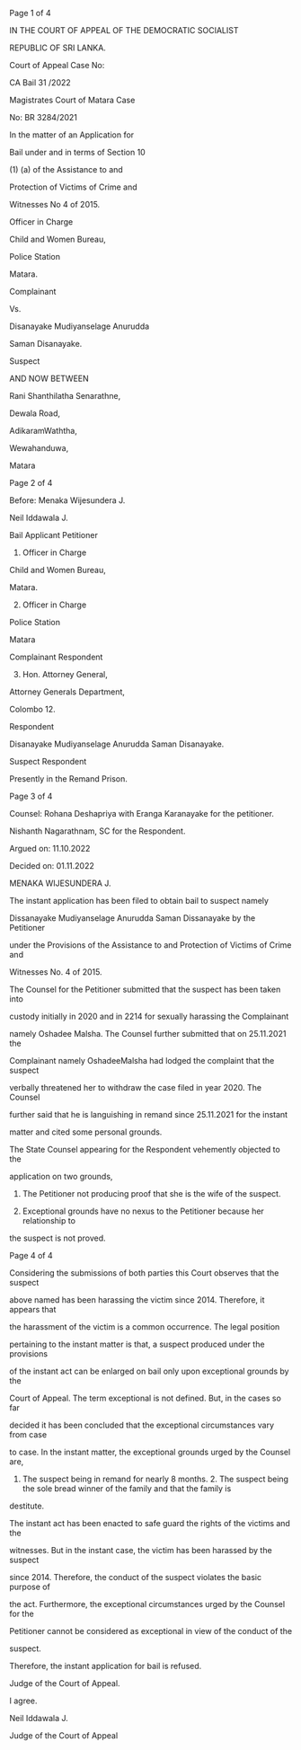 Page 1 of 4

IN THE COURT OF APPEAL OF THE DEMOCRATIC SOCIALIST

REPUBLIC OF SRI LANKA.

Court of Appeal Case No:

CA Bail 31 /2022

Magistrates Court of Matara Case

No: BR 3284/2021

In the matter of an Application for

Bail under and in terms of Section 10

(1) (a) of the Assistance to and

Protection of Victims of Crime and

Witnesses No 4 of 2015.

Officer in Charge

Child and Women Bureau,

Police Station

Matara.

Complainant

Vs.

Disanayake Mudiyanselage Anurudda

Saman Disanayake.

Suspect

AND NOW BETWEEN

Rani Shanthilatha Senarathne,

Dewala Road,

AdikaramWaththa,

Wewahanduwa,

Matara

Page 2 of 4

Before: Menaka Wijesundera J.

Neil Iddawala J.

Bail Applicant Petitioner

1. Officer in Charge

Child and Women Bureau,

Matara.

2. Officer in Charge

Police Station

Matara

Complainant Respondent

3. Hon. Attorney General,

Attorney Generals Department,

Colombo 12.

Respondent

Disanayake Mudiyanselage Anurudda Saman Disanayake.

Suspect Respondent

Presently in the Remand Prison.

Page 3 of 4

Counsel: Rohana Deshapriya with Eranga Karanayake for the petitioner.

Nishanth Nagarathnam, SC for the Respondent.

Argued on: 11.10.2022

Decided on: 01.11.2022

MENAKA WIJESUNDERA J.

The instant application has been filed to obtain bail to suspect namely

Dissanayake Mudiyanselage Anurudda Saman Dissanayake by the Petitioner

under the Provisions of the Assistance to and Protection of Victims of Crime and

Witnesses No. 4 of 2015.

The Counsel for the Petitioner submitted that the suspect has been taken into

custody initially in 2020 and in 2214 for sexually harassing the Complainant

namely Oshadee Malsha. The Counsel further submitted that on 25.11.2021 the

Complainant namely OshadeeMalsha had lodged the complaint that the suspect

verbally threatened her to withdraw the case filed in year 2020. The Counsel

further said that he is languishing in remand since 25.11.2021 for the instant

matter and cited some personal grounds.

The State Counsel appearing for the Respondent vehemently objected to the

application on two grounds,

1. The Petitioner not producing proof that she is the wife of the suspect.

2. Exceptional grounds have no nexus to the Petitioner because her relationship to

the suspect is not proved.

Page 4 of 4

Considering the submissions of both parties this Court observes that the suspect

above named has been harassing the victim since 2014. Therefore, it appears that

the harassment of the victim is a common occurrence. The legal position

pertaining to the instant matter is that, a suspect produced under the provisions

of the instant act can be enlarged on bail only upon exceptional grounds by the

Court of Appeal. The term exceptional is not defined. But, in the cases so far

decided it has been concluded that the exceptional circumstances vary from case

to case. In the instant matter, the exceptional grounds urged by the Counsel are,

1. The suspect being in remand for nearly 8 months. 2. The suspect being the sole bread winner of the family and that the family is

destitute.

The instant act has been enacted to safe guard the rights of the victims and the

witnesses. But in the instant case, the victim has been harassed by the suspect

since 2014. Therefore, the conduct of the suspect violates the basic purpose of

the act. Furthermore, the exceptional circumstances urged by the Counsel for the

Petitioner cannot be considered as exceptional in view of the conduct of the

suspect.

Therefore, the instant application for bail is refused.

Judge of the Court of Appeal.

I agree.

Neil Iddawala J.

Judge of the Court of Appeal